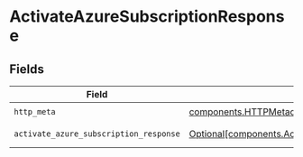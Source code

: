 # ActivateAzureSubscriptionResponse


## Fields

| Field                                                                                                                  | Type                                                                                                                   | Required                                                                                                               | Description                                                                                                            |
| ---------------------------------------------------------------------------------------------------------------------- | ---------------------------------------------------------------------------------------------------------------------- | ---------------------------------------------------------------------------------------------------------------------- | ---------------------------------------------------------------------------------------------------------------------- |
| `http_meta`                                                                                                            | [components.HTTPMetadata](../../models/components/httpmetadata.md)                                                     | :heavy_check_mark:                                                                                                     | N/A                                                                                                                    |
| `activate_azure_subscription_response`                                                                                 | [Optional[components.ActivateAzureSubscriptionResponse]](../../models/components/activateazuresubscriptionresponse.md) | :heavy_minus_sign:                                                                                                     | ActivateAzureSubscription 200 response                                                                                 |